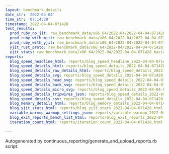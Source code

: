 ```yaml
---
layout: benchmark_details
date_str: '2022-04-04'
time_str: '07:14:28'
timestamp: 2022-04-04-071428
test_results:
  prod_ruby_no_jit: raw_benchmark_data/x86_64/2022-04/2022-04-04-071428_basic_benchmark_prod_ruby_no_jit.json
  prod_ruby_with_mjit: raw_benchmark_data/x86_64/2022-04/2022-04-04-071428_basic_benchmark_prod_ruby_with_mjit.json
  prod_ruby_with_yjit: raw_benchmark_data/x86_64/2022-04/2022-04-04-071428_basic_benchmark_prod_ruby_with_yjit.json
  yjit_rust_proto: raw_benchmark_data/x86_64/2022-04/2022-04-04-071428_basic_benchmark_yjit_rust_proto.json
  yjit_stats: raw_benchmark_data/x86_64/2022-04/2022-04-04-071428_basic_benchmark_yjit_stats.json
reports:
  blog_speed_headline_html: reports/blog_speed_headline_2022-04-04-071428.html
  blog_speed_details_html: reports/blog_speed_details_2022-04-04-071428.html
  blog_speed_details_raw_details_html: reports/blog_speed_details_2022-04-04-071428.raw_details.html
  blog_speed_details_svg: reports/blog_speed_details_2022-04-04-071428.svg
  blog_speed_details_head_svg: reports/blog_speed_details_2022-04-04-071428.head.svg
  blog_speed_details_back_svg: reports/blog_speed_details_2022-04-04-071428.back.svg
  blog_speed_details_micro_svg: reports/blog_speed_details_2022-04-04-071428.micro.svg
  blog_speed_details_tripwires_json: reports/blog_speed_details_2022-04-04-071428.tripwires.json
  blog_speed_details_csv: reports/blog_speed_details_2022-04-04-071428.csv
  blog_memory_details_html: reports/blog_memory_details_2022-04-04-071428.html
  blog_yjit_stats_html: reports/blog_yjit_stats_2022-04-04-071428.html
  variable_warmup_warmup_settings_json: reports/variable_warmup_2022-04-04-071428.warmup_settings.json
  blog_exit_reports_bench_list_html: reports/blog_exit_reports_2022-04-04-071428.bench_list.html
  iteration_count_html: reports/iteration_count_2022-04-04-071428.html

---
```

Autogenerated by continuous_reporting/generate_and_upload_reports.rb script.

